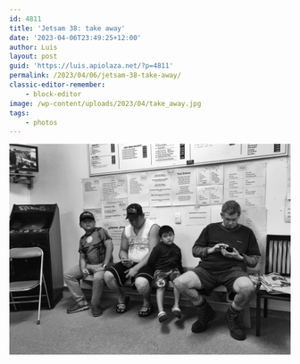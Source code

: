 ```yaml
---
id: 4811
title: 'Jetsam 38: take away'
date: '2023-04-06T23:49:25+12:00'
author: Luis
layout: post
guid: 'https://luis.apiolaza.net/?p=4811'
permalink: /2023/04/06/jetsam-38-take-away/
classic-editor-remember:
    - block-editor
image: /wp-content/uploads/2023/04/take_away.jpg
tags:
    - photos
---
```


![People waiting for take away orders in a shop. Menus on the wall and an old-fashion video game in the left corner, Christchurch.](/assets/images/take_away.jpg)